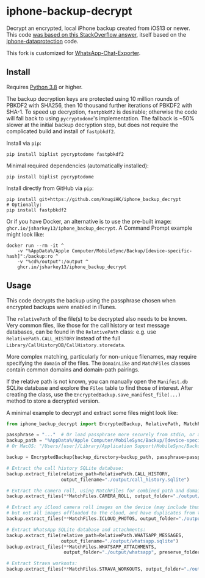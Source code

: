 # iphone-backup-decrypt

Decrypt an encrypted, local iPhone backup created from iOS13 or newer.
This code [was based on this StackOverflow answer](https://stackoverflow.com/a/13793043),
itself based on the [iphone-dataprotection](https://code.google.com/p/iphone-dataprotection/) code.

This fork is customized for [WhatsApp-Chat-Exporter](https://github.com/KnugiHK/Whatsapp-Chat-Exporter).

## Install

Requires [Python 3.8](https://www.python.org/) or higher.

The backup decryption keys are protected using 10 million rounds of PBKDF2 with SHA256, then 10 thousand further iterations of PBKDF2 with SHA-1.
To speed up decryption, `fastpbkdf2` is desirable; otherwise the code will fall back to using `pycryptodome`'s implementation.
The fallback is ~50% slower at the initial backup decryption step, but does not require the complicated build and install of `fastpbkdf2`.

Install via `pip`:
```shell script
pip install biplist pycryptodome fastpbkdf2
```

Minimal required dependencies (automatically installed):
```shell script
pip install biplist pycryptodome
```

Install directly from GitHub via `pip`:
```shell script
pip install git+https://github.com/KnugiHK/iphone_backup_decrypt
# Optionally:
pip install fastpbkdf2
```

Or if you have Docker, an alternative is to use the pre-built image: `ghcr.io/jsharkey13/iphone_backup_decrypt`. A Command Prompt example might look like: 
```shell
docker run --rm -it ^
    -v "%AppData%/Apple Computer/MobileSync/Backup/[device-specific-hash]":/backup:ro ^
    -v "%cd%/output":/output ^
    ghcr.io/jsharkey13/iphone_backup_decrypt
```

## Usage

This code decrypts the backup using the passphrase chosen when encrypted backups were enabled in iTunes.

The `relativePath` of the file(s) to be decrypted also needs to be known.
Very common files, like those for the call history or text message databases, can be found in the `RelativePath` class: e.g. use `RelativePath.CALL_HISTORY` instead of the full `Library/CallHistoryDB/CallHistory.storedata`.

More complex matching, particularly for non-unique filenames, may require specifying the `domain` of the files. The `DomainLike` and `MatchFiles` classes contain common domains and domain-path pairings. 

If the relative path is not known, you can manually open the `Manifest.db` SQLite database and explore the `Files` table to find those of interest.
After creating the class, use the `EncryptedBackup.save_manifest_file(...)` method to store a decrypted version.

A minimal example to decrypt and extract some files might look like:
```python
from iphone_backup_decrypt import EncryptedBackup, RelativePath, MatchFiles

passphrase = "..."  # Or load passphrase more securely from stdin, or a file, etc.
backup_path = "%AppData%/Apple Computer/MobileSync/Backup/[device-specific-hash]"
# Or MacOS: "/Users/[user]/Library/Application Support/MobileSync/Backup/[device-hash]"

backup = EncryptedBackup(backup_directory=backup_path, passphrase=passphrase)

# Extract the call history SQLite database:
backup.extract_file(relative_path=RelativePath.CALL_HISTORY, 
                    output_filename="./output/call_history.sqlite")

# Extract the camera roll, using MatchFiles for combined path and domain matching:
backup.extract_files(**MatchFiles.CAMERA_ROLL, output_folder="./output/camera_roll")

# Extract any iCloud camera roll images on the device (may include thumbnails for some
# but not all images offloaded to the cloud, and have duplicates from the camera roll):
backup.extract_files(**MatchFiles.ICLOUD_PHOTOS, output_folder="./output/icloud_photos")

# Extract WhatsApp SQLite database and attachments:
backup.extract_file(relative_path=RelativePath.WHATSAPP_MESSAGES,
                    output_filename="./output/whatsapp.sqlite")
backup.extract_files(**MatchFiles.WHATSAPP_ATTACHMENTS,
                     output_folder="./output/whatsapp", preserve_folders=False)

# Extract Strava workouts:
backup.extract_files(**MatchFiles.STRAVA_WORKOUTS, output_folder="./output/strava")
```
